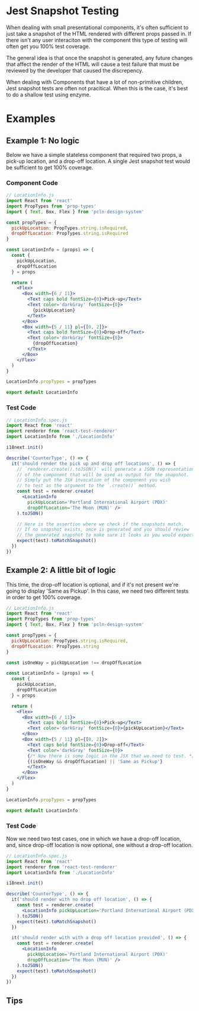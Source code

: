 # Jest Snapshot Testing
When dealing with small presentational components, it's often sufficient to just take a snapshot of the HTML rendered with different props passed in. If there isn't any user interaciton with the component this type of testing will often get you 100% test coverage.

The general idea is that once the snapshot is generated, any future changes that affect the render of the HTML will cause a test failure that must be reviewed by the developer that caused the discrepency.

When dealing with Components that have a lot of non-primitive children, Jest snapshot tests are often not pracitical. When this is the case, it's best to do a shallow test using enzyme.

# Examples

## Example 1: No logic

Below we have a simple stateless component that required two props, a pick-up location, and a drop-off location. A single Jest snapshot test would be sufficient to get 100% coverage.

### Component Code
```jsx
// LocationInfo.js
import React from 'react'
import PropTypes from 'prop-types'
import { Text, Box, Flex } from 'pcln-design-system'

const propTypes = {
  pickUpLocation: PropTypes.string.isRequired,
  dropOffLocation: PropTypes.string.isRequired
}

const LocationInfo = (props) => {
  const {
    pickUpLocation,
    dropOffLocation
  } = props

  return (
    <Flex>
      <Box width={6 / 11}>
        <Text caps bold fontSize={0}>Pick-up</Text>
        <Text color='darkGray' fontSize={0}>
          {pickUpLocation}
        </Text>
      </Box>
      <Box width={5 / 11} pl={[0, 2]}>
        <Text caps bold fontSize={0}>Drop-off</Text>
        <Text color='darkGray' fontSize={0}>
          {dropOffLocation}
        </Text>
      </Box>
    </Flex>
  )
}

LocationInfo.propTypes = propTypes

export default LocationInfo

```

### Test Code
```jsx
// LocationInfo.spec.js
import React from 'react'
import renderer from 'react-test-renderer'
import LocationInfo from './LocationInfo'

i18next.init()

describe('CounterType', () => {
  it('should render the pick up and drop off locations', () => {
    // `renderer.create().toJSON()` will generate a JSON representation
    // of the component that will be used as output for the snapshot.
    // Simply put the JSX invocation of the component you wish
    // to test as the argument to the `.create()` method.
    const test = renderer.create(
      <LocationInfo
        pickUpLocation='Portland International Airport (PDX)'
        dropOffLocation='The Moon (MUN)' />
    ).toJSON()

    // Here is the assertion where we check if the snapshots match.
    // If no snapshot exists, once is generated and you should review
    // the generated snapshot to make sure it looks as you would expect.
    expect(test).toMatchSnapshot()
  })
})
```

## Example 2: A little bit of logic

This time, the drop-off location is optional, and if it's not present we're going to
display 'Same as Pickup'. In this case, we need two different tests in order to get 100% coverage.

```jsx
// LocationInfo.js
import React from 'react'
import PropTypes from 'prop-types'
import { Text, Box, Flex } from 'pcln-design-system'

const propTypes = {
  pickUpLocation: PropTypes.string.isRequired,
  dropOffLocation: PropTypes.string
}

const isOneWay = pickUpLocation !== dropOffLocation

const LocationInfo = (props) => {
  const {
    pickUpLocation,
    dropOffLocation
  } = props

  return (
    <Flex>
      <Box width={6 / 11}>
        <Text caps bold fontSize={0}>Pick-up</Text>
        <Text color='darkGray' fontSize={0}>{pickUpLocation}</Text>
      </Box>
      <Box width={5 / 11} pl={[0, 2]}>
        <Text caps bold fontSize={0}>Drop-off</Text>
        <Text color='darkGray' fontSize={0}>
        {/* Now there is some logic in the JSX that we need to test. */}
        {(isOneWay && dropOffLocation) || 'Same as Pickup'}
        </Text>
      </Box>
    </Flex>
  )
}

LocationInfo.propTypes = propTypes

export default LocationInfo

```


### Test Code

Now we need two test cases, one in which we have a drop-off location, and, since drop-off location is now optional, one without a drop-off location.

```jsx
// LocationInfo.spec.js
import React from 'react'
import renderer from 'react-test-renderer'
import LocationInfo from './LocationInfo'

i18next.init()

describe('CounterType', () => {
  it('should render with no drop off location', () => {
    const test = renderer.create(
      <LocationInfo pickUpLocation='Portland International Airport (PDX)' />
    ).toJSON()
    expect(test).toMatchSnapshot()
  })

  it('should render with with a drop off location provided', () => {
    const test = renderer.create(
      <LocationInfo
        pickUpLocation='Portland International Airport (PDX)'
        dropOffLocation='The Moon (MUN)' />
    ).toJSON()
    expect(test).toMatchSnapshot()
  })
})
```

## Tips